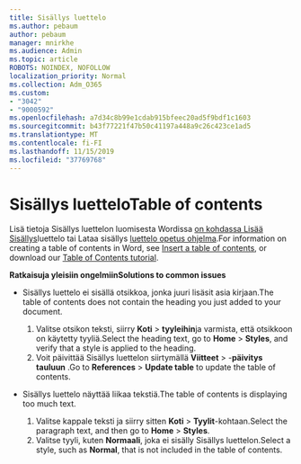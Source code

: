 ```yaml
---
title: Sisällys luettelo
ms.author: pebaum
author: pebaum
manager: mnirkhe
ms.audience: Admin
ms.topic: article
ROBOTS: NOINDEX, NOFOLLOW
localization_priority: Normal
ms.collection: Adm_O365
ms.custom:
- "3042"
- "9000592"
ms.openlocfilehash: a7d34c8b99e1cdab915bfeec20ad5f9bdf1c1603
ms.sourcegitcommit: b43f77221f47b50c41197a448a9c26c423ce1ad5
ms.translationtype: MT
ms.contentlocale: fi-FI
ms.lasthandoff: 11/15/2019
ms.locfileid: "37769768"
---
```

# <a name="table-of-contents"></a><span data-ttu-id="08a1c-102">Sisällys luettelo</span><span class="sxs-lookup"><span data-stu-id="08a1c-102">Table of contents</span></span>

<span data-ttu-id="08a1c-103">Lisä tietoja Sisällys luettelon luomisesta Wordissa [on kohdassa Lisää Sisällys](https://support.office.com/article/882e8564-0edb-435e-84b5-1d8552ccf0c0)luettelo tai Lataa sisällys [luettelo opetus ohjelma](https://go.microsoft.com/fwlink/?linkid=2065106).</span><span class="sxs-lookup"><span data-stu-id="08a1c-103">For information on creating a table of contents in Word, see [Insert a table of contents](https://support.office.com/article/882e8564-0edb-435e-84b5-1d8552ccf0c0), or download our [Table of Contents tutorial](https://go.microsoft.com/fwlink/?linkid=2065106).</span></span>

<span data-ttu-id="08a1c-104">**Ratkaisuja yleisiin ongelmiin**</span><span class="sxs-lookup"><span data-stu-id="08a1c-104">**Solutions to common issues**</span></span>

- <span data-ttu-id="08a1c-105">Sisällys luettelo ei sisällä otsikkoa, jonka juuri lisäsit asia kirjaan.</span><span class="sxs-lookup"><span data-stu-id="08a1c-105">The table of contents does not contain the heading you just added to your document.</span></span>
  1. <span data-ttu-id="08a1c-106">Valitse otsikon teksti, siirry **Koti** > **tyyleihin**ja varmista, että otsikkoon on käytetty tyyliä.</span><span class="sxs-lookup"><span data-stu-id="08a1c-106">Select the heading text, go to **Home** > **Styles**, and verify that a style is applied to the heading.</span></span>
  2. <span data-ttu-id="08a1c-107">Voit päivittää Sisällys luettelon siirtymällä **Viitteet** > -**päivitys tauluun** .</span><span class="sxs-lookup"><span data-stu-id="08a1c-107">Go to **References** > **Update table** to update the table of contents.</span></span>

- <span data-ttu-id="08a1c-108">Sisällys luettelo näyttää liikaa tekstiä.</span><span class="sxs-lookup"><span data-stu-id="08a1c-108">The table of contents is displaying too much text.</span></span> 
  1. <span data-ttu-id="08a1c-109">Valitse kappale teksti ja siirry sitten **Koti** > **Tyylit**-kohtaan.</span><span class="sxs-lookup"><span data-stu-id="08a1c-109">Select the paragraph text, and then go to **Home** > **Styles**.</span></span>
  2. <span data-ttu-id="08a1c-110">Valitse tyyli, kuten **Normaali**, joka ei sisälly Sisällys luettelon.</span><span class="sxs-lookup"><span data-stu-id="08a1c-110">Select a style, such as **Normal**, that is not included in the table of contents.</span></span>